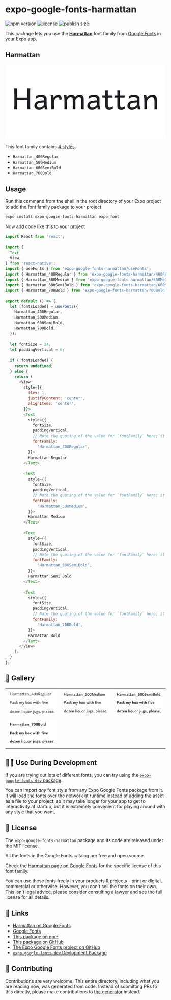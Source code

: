 # expo-google-fonts-harmattan

![npm version](https://flat.badgen.net/npm/v/expo-google-fonts-harmattan)
![license](https://flat.badgen.net/github/license/expo/google-fonts)
![publish size](https://flat.badgen.net/packagephobia/install/expo-google-fonts-harmattan)

This package lets you use the [**Harmattan**](https://fonts.google.com/specimen/Harmattan) font family from [Google Fonts](https://fonts.google.com/) in your Expo app.

## Harmattan

![Harmattan](./font-family.png)

This font family contains [4 styles](#-gallery).

- `Harmattan_400Regular`
- `Harmattan_500Medium`
- `Harmattan_600SemiBold`
- `Harmattan_700Bold`

## Usage

Run this command from the shell in the root directory of your Expo project to add the font family package to your project
```sh
expo install expo-google-fonts-harmattan expo-font
```

Now add code like this to your project
```js
import React from 'react';

import {
  Text,
  View,
} from 'react-native';
import { useFonts } from 'expo-google-fonts-harmattan/useFonts';
import { Harmattan_400Regular } from 'expo-google-fonts-harmattan/400Regular';
import { Harmattan_500Medium } from 'expo-google-fonts-harmattan/500Medium';
import { Harmattan_600SemiBold } from 'expo-google-fonts-harmattan/600SemiBold';
import { Harmattan_700Bold } from 'expo-google-fonts-harmattan/700Bold';

export default () => {
  let [fontsLoaded] = useFonts({
    Harmattan_400Regular,
    Harmattan_500Medium,
    Harmattan_600SemiBold,
    Harmattan_700Bold,
  });

  let fontSize = 24;
  let paddingVertical = 6;

  if (!fontsLoaded) {
    return undefined;
  } else {
    return (
      <View
        style={{
          flex: 1,
          justifyContent: 'center',
          alignItems: 'center',
        }}>
        <Text
          style={{
            fontSize,
            paddingVertical,
            // Note the quoting of the value for `fontFamily` here; it expects a string!
            fontFamily:
              'Harmattan_400Regular',
          }}>
          Harmattan Regular
        </Text>

        <Text
          style={{
            fontSize,
            paddingVertical,
            // Note the quoting of the value for `fontFamily` here; it expects a string!
            fontFamily:
              'Harmattan_500Medium',
          }}>
          Harmattan Medium
        </Text>

        <Text
          style={{
            fontSize,
            paddingVertical,
            // Note the quoting of the value for `fontFamily` here; it expects a string!
            fontFamily:
              'Harmattan_600SemiBold',
          }}>
          Harmattan Semi Bold
        </Text>

        <Text
          style={{
            fontSize,
            paddingVertical,
            // Note the quoting of the value for `fontFamily` here; it expects a string!
            fontFamily:
              'Harmattan_700Bold',
          }}>
          Harmattan Bold
        </Text>
      </View>
    );
  }
};

```

## 🔡 Gallery


||||
|-|-|-|
|![Harmattan_400Regular](.//400Regular/Harmattan_400Regular.ttf.png)|![Harmattan_500Medium](.//500Medium/Harmattan_500Medium.ttf.png)|![Harmattan_600SemiBold](.//600SemiBold/Harmattan_600SemiBold.ttf.png)||
|![Harmattan_700Bold](.//700Bold/Harmattan_700Bold.ttf.png)||||


## 👩‍💻 Use During Development

If you are trying out lots of different fonts, you can try using the [`expo-google-fonts-dev` package](https://github.com/freeboub/google-fonts/tree/master/font-packages/dev#readme).

You can import *any* font style from any Expo Google Fonts package from it. It will load the fonts
over the network at runtime instead of adding the asset as a file to your project, so it may take longer
for your app to get to interactivity at startup, but it is extremely convenient
for playing around with any style that you want.

## 📖 License

The `expo-google-fonts-harmattan` package and its code are released under the MIT license.

All the fonts in the Google Fonts catalog are free and open source.

Check the [Harmattan page on Google Fonts](https://fonts.google.com/specimen/Harmattan) for the specific license of this font family.

You can use these fonts freely in your products & projects - print or digital, commercial or otherwise. However, you can't sell the fonts on their own. This isn't legal advice, please consider consulting a lawyer and see the full license for all details.

## 🔗 Links

- [Harmattan on Google Fonts](https://fonts.google.com/specimen/Harmattan)
- [Google Fonts](https://fonts.google.com/)
- [This package on npm](https://www.npmjs.com/package/expo-google-fonts-harmattan)
- [This package on GitHub](https://github.com/freeboub/google-fonts/tree/master/font-packages/harmattan)
- [The Expo Google Fonts project on GitHub](https://github.com/freeboub/google-fonts)
- [`expo-google-fonts-dev` Devlopment Package](https://github.com/freeboub/google-fonts/tree/master/font-packages/dev)

## 🤝 Contributing

Contributions are very welcome! This entire directory, including what you are reading now, was generated from code. Instead of submitting PRs to this directly, please make contributions to [the generator](https://github.com/freeboub/google-fonts/tree/master/packages/generator) instead.
